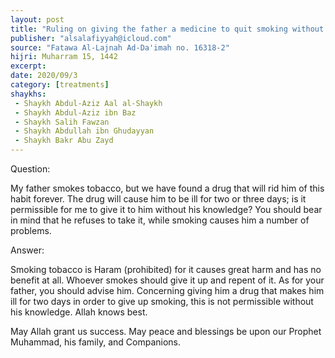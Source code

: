 ```yaml
---
layout: post
title: "Ruling on giving the father a medicine to quit smoking without his knowledge"
publisher: "alsalafiyyah@icloud.com"
source: "Fatawa Al-Lajnah Ad-Da'imah no. 16318-2"
hijri: Muharram 15, 1442
excerpt: 
date: 2020/09/3
category: [treatments]
shaykhs: 
 - Shaykh Abdul-Aziz Aal al-Shaykh
 - Shaykh Abdul-Aziz ibn Baz
 - Shaykh Salih Fawzan
 - Shaykh Abdullah ibn Ghudayyan
 - Shaykh Bakr Abu Zayd
---
```


Question:

My father smokes tobacco, but we have found a drug that will rid him of this habit forever. The drug will cause him to be ill for two or three days; is it permissible for me to give it to him without his knowledge? You should bear in mind that he refuses to take it, while smoking causes him a number of problems.

Answer:

Smoking tobacco is Haram (prohibited) for it causes great harm and has no benefit at all. Whoever smokes should give it up and repent of it. As for your father, you should advise him. Concerning giving him a drug that makes him ill for two days in order to give up smoking, this is not permissible without his knowledge. Allah knows best.

May Allah grant us success. May peace and blessings be upon our Prophet Muhammad, his family, and Companions. 
